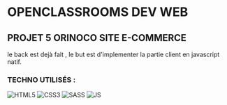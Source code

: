 # OPENCLASSROOMS DEV WEB

## PROJET 5 ORINOCO SITE E-COMMERCE

le back est dejà fait , le but est  d'implementer la partie client en javascript natif.

### TECHNO UTILISÉS :

![HTML5](https://icon-icons.com/icons2/512/PNG/96/html5-01_icon-icons.com_50875.png)    ![CSS3](https://icon-icons.com/icons2/2107/PNG/96/file_type_css_icon_130661.png)  ![SASS](https://icon-icons.com/icons2/2415/PNG/96/sass_original_logo_icon_146350.png) ![JS](https://icon-icons.com/icons2/2108/PNG/96/javascript_icon_130900.png)

